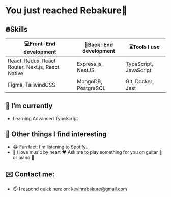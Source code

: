 # You just reached Rebakure👋

## 🔥Skills

|💻Front-End development | 🚥Back-End development | ⌛Tools I use |
|--------------------|----------------------|------------|
|React, Redux, React Router, Next.js, React Native | Express.js, NestJS | TypeScript, JavaScript |
| Figma, TailwindCSS | MongoDB, PostgreSQL | Git, Docker, Jest |
  
## 🌱 I’m currently 
- Learning Advanced TypeScript

## 💪 Other things I find interesting

- 😂 Fun fact: I'm listening to Spotify...
- 🎹 I love music by heart ❤️ Ask me to play something for you on guitar 🎸 or piano 🎹

## ✉️ Contact me:

- 📫 I respond quick here on: kevinrebakure@gmail.com
